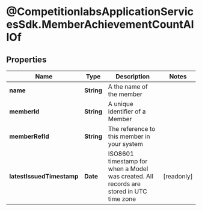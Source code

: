 # @CompetitionlabsApplicationServicesSdk.MemberAchievementCountAllOf

## Properties

Name | Type | Description | Notes
------------ | ------------- | ------------- | -------------
**name** | **String** | A the name of the member | 
**memberId** | **String** | A unique identifier of a Member | 
**memberRefId** | **String** | The reference to this member in your system | 
**latestIssuedTimestamp** | **Date** | ISO8601 timestamp for when a Model was created. All records are stored in UTC time zone | [readonly] 



